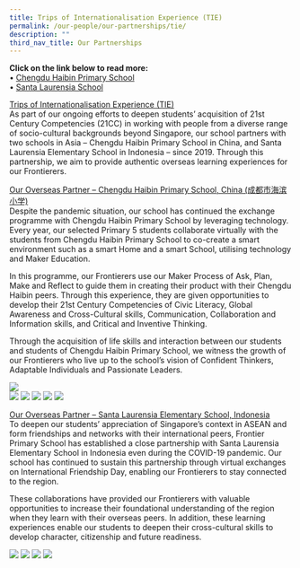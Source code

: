 ```yaml
---
title: Trips of Internationalisation Experience (TIE)
permalink: /our-people/our-partnerships/tie/
description: ""
third_nav_title: Our Partnerships
---
```

**Click on the link below to read more:**<br>
•	[Chengdu Haibin Primary School](/chengdu-haibin/)<br>
•	[Santa Laurensia School](/santa-laurensia/)

<u>Trips of Internationalisation Experience (TIE)<br></u>
As part of our ongoing efforts to deepen students’ acquisition of 21st Century Competencies (21CC) in working with people from a diverse range of socio-cultural backgrounds beyond Singapore, our school partners with two schools in Asia – Chengdu Haibin Primary School in China, and Santa Laurensia Elementary School in Indonesia – since 2019. Through this partnership, we aim to provide authentic overseas learning experiences for our Frontierers.

<u>Our Overseas Partner – Chengdu Haibin Primary School, China (成都市海滨小学)<br></u>
Despite the pandemic situation, our school has continued the exchange programme with Chengdu Haibin Primary School by leveraging technology. Every year, our selected Primary 5 students collaborate virtually with the students from Chengdu Haibin Primary School to co-create a smart environment such as a smart Home and a smart School, utilising technology and Maker Education.&nbsp;

In this programme, our Frontierers use our Maker Process of Ask, Plan, Make and Reflect to guide them in creating their product with their Chengdu Haibin peers. Through this experience, they are given opportunities to develop their 21st Century Competencies of Civic Literacy, Global Awareness and Cross-Cultural skills, Communication, Collaboration and Information skills, and Critical and Inventive Thinking.

Through the acquisition of life skills and interaction between our students and students of Chengdu Haibin Primary School, we witness the growth of our Frontierers who live up to the school’s vision of Confident Thinkers, Adaptable Individuals and 
Passionate Leaders.

![](/images/chengdu1.jpeg)<br>
![](/images/chengdu2.jpeg)
![](/images/chengdu3.jpeg)
![](/images/chengdu4.jpeg)
![](/images/chengdu5.jpeg)
![](/images/chengdu6.jpeg)


   
<u>Our Overseas Partner – Santa Laurensia Elementary School, Indonesia<br></u>
To deepen our students’ appreciation of Singapore’s context in ASEAN and form friendships and networks with their international peers, Frontier Primary School has established a close partnership with Santa Laurensia Elementary School in Indonesia even during the COVID-19 pandemic. Our school has continued to sustain this partnership through virtual exchanges on International Friendship Day, enabling our Frontierers to stay connected to the region.

These collaborations have provided our Frontierers with valuable opportunities to increase their foundational understanding of the region when they learn with their overseas peers. In addition, these learning experiences enable our students to deepen their cross-cultural skills to develop character, citizenship and future readiness.

![](/images/ifd%20pandemic%20times.png)
![](/images/ifd%20prepandemic%20-%20visit%20to%20indonesia.JPG)
![](/images/ifd%20prepandemic%201%20-%20visit%20to%20fps.jpg)
![](/images/ifd%20prepandemic%202%20-%20%20visit%20to%20fps.jpg)